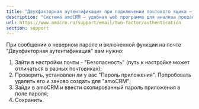 ```yaml
---
title: "Двухфакторная аутентификация при подключении почтового ящика — ПОЧТА"
description: "Система amoCRM – удобная web программа для анализа продаж, доступная в режиме online из любой точки мира! Подробности узнавайте по указанным на сайте телефонам в Москве."
url: https://www.amocrm.ru/support/email/two-factor/authentication
section: support
---
```


При сообщении о неверном пароле и включенной функции на почте "Двухфакторная аутентификация" вам нужно:

1. Зайти в настройки почты - "Безопасность" (путь к настройке может отличаться в разных почтовиках);
2. Проверить, установлен ли у вас "Пароль приложения". Попробовать удалить его и заново создать для "amoCRM";
3. Зайди в amoCRM и ввести скопированный пароль приложения в поле пароля;
4. Сохранить.